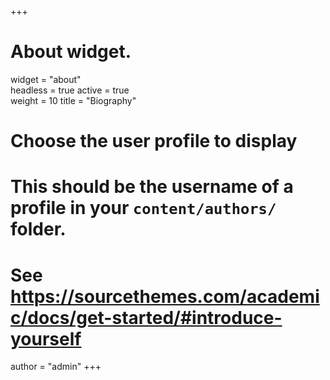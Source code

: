 +++
# About widget.
widget = "about"  
headless = true 
active = true  
weight = 10 
title = "Biography"

# Choose the user profile to display
# This should be the username of a profile in your `content/authors/` folder.
# See https://sourcethemes.com/academic/docs/get-started/#introduce-yourself
author = "admin"
+++
